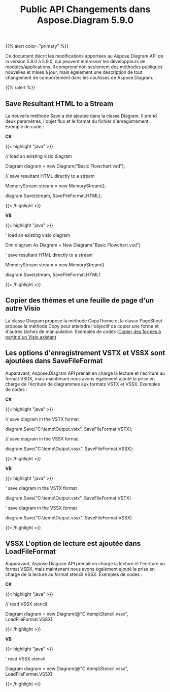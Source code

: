 ﻿---
title: Public API Changements dans Aspose.Diagram 5.9.0
type: docs
weight: 10
url: /fr/net/public-api-changes-in-aspose-diagram-5-9-0/
---
{{% alert color="primary" %}} 

Ce document décrit les modifications apportées au Aspose.Diagram API de la version 5.8.0 à 5.9.0, qui peuvent intéresser les développeurs de modules/applications. Il comprend non seulement des méthodes publiques nouvelles et mises à jour, mais également une description de tout changement de comportement dans les coulisses de Aspose.Diagram.

{{% /alert %}} 
## **Save Resultant HTML to a Stream**
La nouvelle méthode Save a été ajoutée dans la classe Diagram. Il prend deux paramètres, l'objet flux et le format du fichier d'enregistrement.
Exemple de code :

**C#**

{{< highlight "java" >}}

 // load an existing visio diagram

Diagram diagram = new Diagram("Basic Flowchart.vsd");

// save resultant HTML directly to a stream

MemoryStream stream = new MemoryStream();

diagram.Save(stream, SaveFileFormat.HTML);

{{< /highlight >}}

**VB**

{{< highlight "java" >}}

 ' load an existing visio diagram

Dim diagram As Diagram = New Diagram("Basic Flowchart.vsd")

' save resultant HTML directly to a stream

MemoryStream stream = new MemoryStream()

diagram.Save(stream, SaveFileFormat.HTML)

{{< /highlight >}}
## **Copier des thèmes et une feuille de page d'un autre Visio**
La classe Diagram propose la méthode CopyTheme et la classe PageSheet propose la méthode Copy pour atteindre l'objectif de copier une forme et d'autres tâches de manipulation.
 Exemples de codes :[Copier des formes à partir d'un Visio existant](/diagram/fr/net/add-retrieve-copy-and-read-visio-shape-data/)
## **Les options d'enregistrement VSTX et VSSX sont ajoutées dans SaveFileFormat**
Auparavant, Aspose.Diagram API prenait en charge la lecture et l'écriture au format VSDX, mais maintenant nous avons également ajouté la prise en charge de l'écriture de diagrammes aux formats VSTX et VSSX. Exemples de codes :

**C#**

{{< highlight "java" >}}

 // save diagram in the VSTX format

diagram.Save("C:\\temp\\Output.vstx", SaveFileFormat.VSTX);

// save diagram in the VSSX format

diagram.Save("C:\\temp\\Output.vssx", SaveFileFormat.VSSX);

{{< /highlight >}}

**VB**

{{< highlight "java" >}}

 ' save diagram in the VSTX format

diagram.Save("C:\\temp\\Output.vstx", SaveFileFormat.VSTX)

' save diagram in the VSSX format

diagram.Save("C:\\temp\\Output.vssx", SaveFileFormat.VSSX)

{{< /highlight >}}
## **VSSX L'option de lecture est ajoutée dans LoadFileFormat**
Auparavant, Aspose.Diagram API prenait en charge la lecture et l'écriture au format VSDX, mais maintenant nous avons également ajouté la prise en charge de la lecture au format stencil VSSX. Exemples de codes :

**C#**

{{< highlight "java" >}}

 // read VSSX stencil

Diagram diagram = new Diagram(@"C:\temp\Stencil.vssx", LoadFileFormat.VSSX);

{{< /highlight >}}

**VB**

{{< highlight "java" >}}

 ' read VSSX stencil

Diagram diagram = new Diagram(@"C:\temp\Stencil.vssx", LoadFileFormat.VSSX)

{{< /highlight >}}
